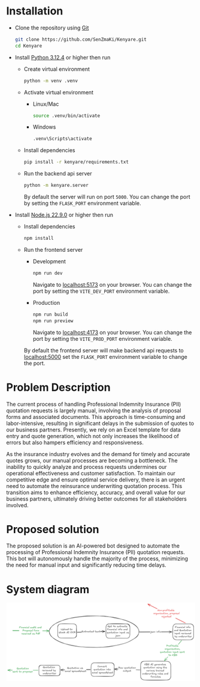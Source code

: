 # Installation

- Clone the repository using [Git](https://github.com/git-guides/install-git)

  ```bash
  git clone https://github.com/SenZmaKi/Kenyare.git
  cd Kenyare
  ```

- Install [Python 3.12.4](https://www.python.org/downloads/release/python-3124/) or higher then run

  - Create virtual environment
    ```bash
    python -m venv .venv
    ```
  - Activate virtual environment

    - Linux/Mac
      ```bash
      source .venv/bin/activate
      ```
    - Windows

      ```bash
      .venv\Scripts\activate
      ```

  - Install dependencies
    ```bash
    pip install -r kenyare/requirements.txt
    ```
  - Run the backend api server

    ```bash
    python -m kenyare.server
    ```

    By default the server will run on port `5000`. You can change the port by setting the `FLASK_PORT` environment variable.

- Install [Node.js 22.9.0](https://nodejs.org/en/download/package-manager) or higher then run

  - Install dependencies

    ```bash
    npm install
    ```

  - Run the frontend server

    - Development

      ```bash
      npm run dev
      ```

      Navigate to [localhost:5173](http://localhost:5173) on your browser. You can change the port by setting the `VITE_DEV_PORT` environment variable.

    - Production

      ```bash
      npm run build
      npm run preview
      ```

      Navigate to [localhost:4173](http://localhost:4173) on your browser. You can change the port by setting the `VITE_PROD_PORT` environment variable.

    By default the frontend server will make backend api requests to [localhost:5000](http://localhost:5000) set the `FLASK_PORT` environment variable to change the port.

# Problem Description

The current process of handling Professional Indemnity Insurance (PII) quotation requests is largely manual, involving the analysis of proposal forms and associated documents. This approach is time-consuming and labor-intensive, resulting in significant delays in the submission of quotes to our business partners. Presently, we rely on an Excel template for data entry and quote generation, which not only increases the likelihood of errors but also hampers efficiency and responsiveness.

As the insurance industry evolves and the demand for timely and accurate quotes grows, our manual processes are becoming a bottleneck. The inability to quickly analyze and process requests undermines our operational effectiveness and customer satisfaction. To maintain our competitive edge and ensure optimal service delivery, there is an urgent need to automate the reinsurance underwriting quotation process. This transition aims to enhance efficiency, accuracy, and overall value for our business partners, ultimately driving better outcomes for all stakeholders involved.

# Proposed solution

The proposed solution is an AI-powered bot designed to automate the processing of Professional Indemnity Insurance (PII) quotation requests. This bot will autonomously handle the majority of the process, minimizing the need for manual input and significantly reducing time delays.

# System diagram

![System schema](https://github.com/SenZmaKi/Kenyare/blob/master/docs/schema.png)
